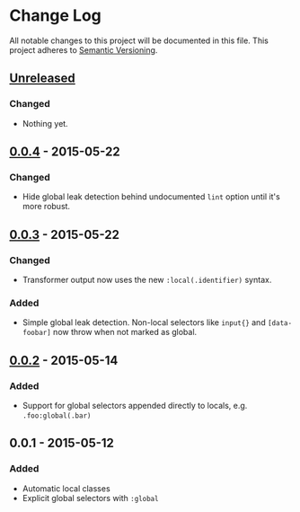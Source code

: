 # Change Log
All notable changes to this project will be documented in this file.
This project adheres to [Semantic Versioning](http://semver.org/).

## [Unreleased][unreleased]
### Changed
- Nothing yet.

## [0.0.4] - 2015-05-22
### Changed
- Hide global leak detection behind undocumented `lint` option until it's more robust.

## [0.0.3] - 2015-05-22
### Changed
- Transformer output now uses the new `:local(.identifier)` syntax.

### Added
- Simple global leak detection. Non-local selectors like `input{}` and `[data-foobar]` now throw when not marked as global.

## [0.0.2] - 2015-05-14
### Added
- Support for global selectors appended directly to locals, e.g. `.foo:global(.bar)`

## 0.0.1 - 2015-05-12
### Added
- Automatic local classes
- Explicit global selectors with `:global`

[unreleased]: https://github.com/markdalgleish/postcss-local-scope/compare/v0.0.4...HEAD
[0.0.2]:      https://github.com/markdalgleish/postcss-local-scope/compare/v0.0.1...v0.0.2
[0.0.3]:      https://github.com/markdalgleish/postcss-local-scope/compare/v0.0.2...v0.0.3
[0.0.4]:      https://github.com/markdalgleish/postcss-local-scope/compare/v0.0.3...v0.0.4
